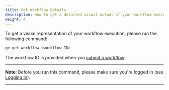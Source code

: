 ```yaml
---
title: Get Workflow Details
description: How to get a detailed visual output of your workflow execution
weight: 4
---
```


To get a visual representation of your workflow execution, please run the following command:

```Bash
qe get workflow <workflow ID>
```

The workflow ID is provided when you [submit a workflow](./submit).

___
**Note**: Before you run this command, please make sure you're logged in (see [Logging In](./login)).
___
